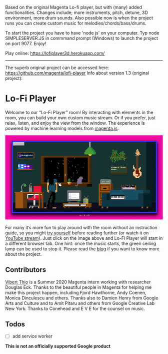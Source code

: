Based on the original Magenta Lo-fi player, but with (many) added functionalities.
Changes include; more instruments, pitch, detune, 3D environment, more drum sounds.
Also possible now is when the project runs you can create custom music for melodies/chords/bass/drums.

To start the project you have to have 'node js' on your computer. Typ node SIMPLESERVER.JS in commmand prompt (Windows) to launch the project on port 9077. Enjoy! 

Play online: https://lofiplayer3d.herokuapp.com/


--------------------------------------------------------------------------------------------------------------------------------------------------------------------
The superb original project can be accessed here: https://github.com/magenta/lofi-player
Info about version 1.3 (original project):



# Lo-Fi Player

Welcome to our “Lo-Fi Player” room! By interacting with elements in the room, you can build your own custom music stream. Or if you prefer, just relax, listen, and enjoy the view from the window. The experience is powered by machine learning models from [magenta.js](https://github.com/magenta/magenta-js).

![](./assets/screenshots/demo_short.gif)

For many it’s more fun to play around with the room without an instruction guide, so you might [try yourself](https://magenta.github.io/lofi-player/) before reading further (or watch it on [YouTube stream](https://magenta.github.io/lofi-player/stream)). Just click on the image above and Lo-Fi Player will start in a different browser tab. One hint: once the music starts, the green ceiling lamp can be used to stop it. Please read the [blog](https://magenta.tensorflow.org/lofi-player) if you want to know more about the project.

## Contributors
[Vibert Thio](https://vibertthio.com/portfolio/) is a Summer 2020 Magenta intern working with researcher Douglas Eck. Thanks to the beautiful people in Magenta for helping me make this project happen, including Fjord Hawthorne, Andy Coenen, Monica Dinculescu and others. Thanks also to Damien Henry from Google Arts and Culture and to Amit Pitaru and others from Google Creative Lab New York. Thanks to Conehead and E V E for the counsel on music.

## Todos
- [ ] add service worker


**This is not an officially supported Google product**

